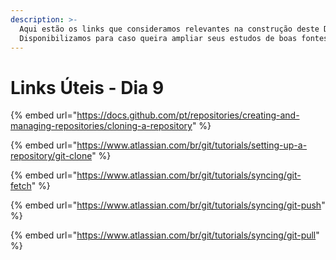 ```yaml
---
description: >-
  Aqui estão os links que consideramos relevantes na construção deste Dia.
  Disponibilizamos para caso queira ampliar seus estudos de boas fontes :)
---
```


# Links Úteis - Dia 9

{% embed url="https://docs.github.com/pt/repositories/creating-and-managing-repositories/cloning-a-repository" %}

{% embed url="https://www.atlassian.com/br/git/tutorials/setting-up-a-repository/git-clone" %}

{% embed url="https://www.atlassian.com/br/git/tutorials/syncing/git-fetch" %}

{% embed url="https://www.atlassian.com/br/git/tutorials/syncing/git-push" %}

{% embed url="https://www.atlassian.com/br/git/tutorials/syncing/git-pull" %}
